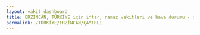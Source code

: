```yaml
---
layout: vakit_dashboard
title: ERZİNCAN, TÜRKİYE için iftar, namaz vakitleri ve hava durumu - ilçe/eyalet seç
permalink: /TÜRKİYE/ERZİNCAN/ÇAYIRLI
---
```


<script type="text/javascript">
  var GLOBAL_COUNTRY = 'TÜRKİYE';
  var GLOBAL_CITY = 'ERZİNCAN';
  var GLOBAL_STATE = 'ÇAYIRLI';
  var lat = 72;
  var lon = 21;
</script>
